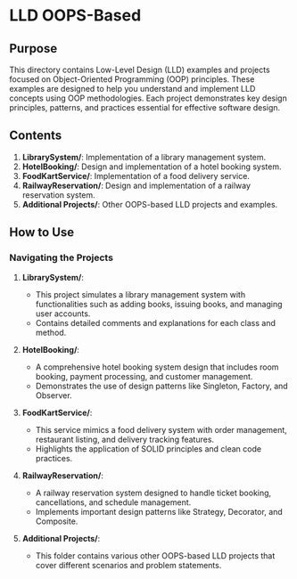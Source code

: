 # LLD OOPS-Based

## Purpose

This directory contains Low-Level Design (LLD) examples and projects focused on Object-Oriented Programming (OOP) principles. These examples are designed to help you understand and implement LLD concepts using OOP methodologies. Each project demonstrates key design principles, patterns, and practices essential for effective software design.

## Contents

1. **LibrarySystem/**: Implementation of a library management system.
2. **HotelBooking/**: Design and implementation of a hotel booking system.
3. **FoodKartService/**: Implementation of a food delivery service.
4. **RailwayReservation/**: Design and implementation of a railway reservation system.
5. **Additional Projects/**: Other OOPS-based LLD projects and examples.

## How to Use

### Navigating the Projects

1. **LibrarySystem/**:
    - This project simulates a library management system with functionalities such as adding books, issuing books, and managing user accounts.
    - Contains detailed comments and explanations for each class and method.

2. **HotelBooking/**:
    - A comprehensive hotel booking system design that includes room booking, payment processing, and customer management.
    - Demonstrates the use of design patterns like Singleton, Factory, and Observer.

3. **FoodKartService/**:
    - This service mimics a food delivery system with order management, restaurant listing, and delivery tracking features.
    - Highlights the application of SOLID principles and clean code practices.

4. **RailwayReservation/**:
    - A railway reservation system designed to handle ticket booking, cancellations, and schedule management.
    - Implements important design patterns like Strategy, Decorator, and Composite.

5. **Additional Projects/**:
    - This folder contains various other OOPS-based LLD projects that cover different scenarios and problem statements.


